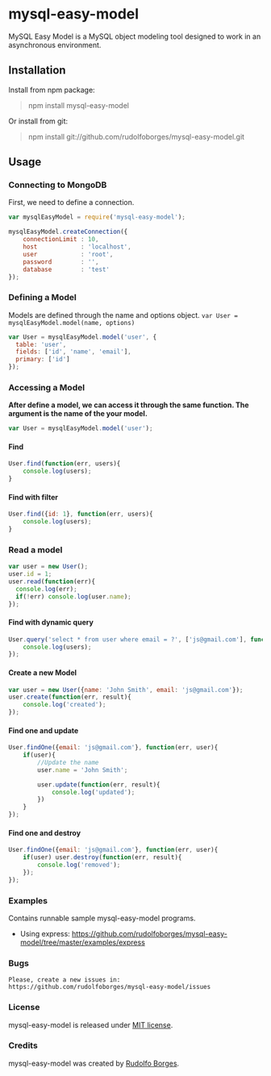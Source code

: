 # mysql-easy-model
MySQL Easy Model is a MySQL object modeling tool designed to work in an asynchronous environment.

## Installation
Install from npm package:
> npm install mysql-easy-model

Or install from git:
> npm install git://github.com/rudolfoborges/mysql-easy-model.git

## Usage

### Connecting to MongoDB

First, we need to define a connection.
```js
var mysqlEasyModel = require('mysql-easy-model');

mysqlEasyModel.createConnection({
	connectionLimit : 10,
    host            : 'localhost',
    user            : 'root',
    password		: '',
    database        : 'test'
});
```

### Defining a Model

Models are defined through the name and options object. `var User = mysqlEasyModel.model(name, options)`
```js
var User = mysqlEasyModel.model('user', {
  table: 'user',
  fields: ['id', 'name', 'email'],
  primary: ['id']
});
```

### Accessing a Model

**After define a model, we can access it through the same function. The argument is the name of the your model.**
```js
var User = mysqlEasyModel.model('user');
```

#### Find
```js
User.find(function(err, users){
	console.log(users);
}
```

#### Find with filter
```js
User.find({id: 1}, function(err, users){
	console.log(users);
}
```

### Read a model
```js
var user = new User();
user.id = 1;
user.read(function(err){
  console.log(err);
  if(!err) console.log(user.name);
});
```

#### Find with dynamic query
```js
User.query('select * from user where email = ?', ['js@gmail.com'], function(err, users){
	console.log(users);
});
```

#### Create a new Model
```js
var user = new User({name: 'John Smith', email: 'js@gmail.com'});
user.create(function(err, result){
	console.log('created');
});
```

#### Find one and update
```js
User.findOne({email: 'js@gmail.com'}, function(err, user){
	if(user){
		//Update the name
		user.name = 'John Smith';

		user.update(function(err, result){
			console.log('updated');
		})
	}
});
```


#### Find one and destroy
```js
User.findOne({email: 'js@gmail.com'}, function(err, user){
	if(user) user.destroy(function(err, result){
		console.log('removed');
	});
});
```

### Examples
Contains runnable sample mysql-easy-model programs.

* Using express: https://github.com/rudolfoborges/mysql-easy-model/tree/master/examples/express

### Bugs

`Please, create a new issues in: https://github.com/rudolfoborges/mysql-easy-model/issues`

### License

mysql-easy-model is released under [MIT license](http://opensource.org/licenses/mit-license.php).

### Credits                             
mysql-easy-model was created by [Rudolfo Borges](http://rudolfoborges.com.br).



